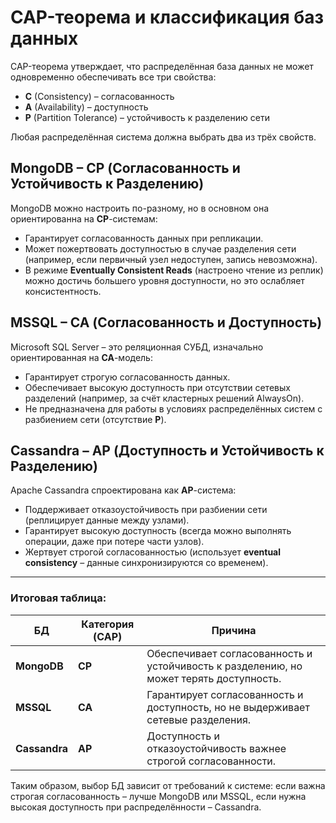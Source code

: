 # CAP-теорема и классификация баз данных  

CAP-теорема утверждает, что распределённая база данных не может одновременно обеспечивать все три свойства:  
- **C** (Consistency) – согласованность  
- **A** (Availability) – доступность  
- **P** (Partition Tolerance) – устойчивость к разделению сети  

Любая распределённая система должна выбрать два из трёх свойств.

## MongoDB – CP (Согласованность и Устойчивость к Разделению)  
MongoDB можно настроить по-разному, но в основном она ориентированна на **CP**-системам:  
- Гарантирует согласованность данных при репликации.  
- Может пожертвовать доступностью в случае разделения сети (например, если первичный узел недоступен, запись невозможна).  
- В режиме **Eventually Consistent Reads** (настроено чтение из реплик) можно достичь большего уровня доступности, но это ослабляет консистентность.  

## MSSQL – CA (Согласованность и Доступность)  
Microsoft SQL Server – это реляционная СУБД, изначально ориентированная на **CA**-модель:  
- Гарантирует строгую согласованность данных.  
- Обеспечивает высокую доступность при отсутствии сетевых разделений (например, за счёт кластерных решений AlwaysOn).  
- Не предназначена для работы в условиях распределённых систем с разбиением сети (отсутствие **P**).  

## Cassandra – AP (Доступность и Устойчивость к Разделению)  
Apache Cassandra спроектирована как **AP**-система:  
- Поддерживает отказоустойчивость при разбиении сети (реплицирует данные между узлами).  
- Гарантирует высокую доступность (всегда можно выполнять операции, даже при потере части узлов).  
- Жертвует строгой согласованностью (использует **eventual consistency** – данные синхронизируются со временем).  

---

### Итоговая таблица:  

| БД        | Категория (CAP) | Причина |
|-----------|---------------|----------|
| **MongoDB**  | **CP** | Обеспечивает согласованность и устойчивость к разделению, но может терять доступность. |
| **MSSQL**    | **CA** | Гарантирует согласованность и доступность, но не выдерживает сетевые разделения. |
| **Cassandra**| **AP** | Доступность и отказоустойчивость важнее строгой согласованности. |

Таким образом, выбор БД зависит от требований к системе: если важна строгая согласованность – лучше MongoDB или MSSQL, если нужна высокая доступность при распределённости – Cassandra.  

 
